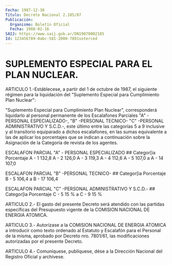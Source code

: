 ```yaml
---
Fecha: 1987-12-30
Título: Decreto Nacional 2.185/87
Publicación:
  Organismo: Boletín Oficial
  Fecha: 1988-02-16
SAIJ: https://www.saij.gob.ar/DN19870002185
Id: 123456789-0abc-581-2000-7891soterced
---
```

# SUPLEMENTO ESPECIAL PARA EL PLAN NUCLEAR.

<a id="1"></a>
ARTICULO  1.-Estáblecese,  a  partir  del  1 de octubre de 1987, el siguiente  régimen  para  la  liquidación del "Suplemento  Especial para Cumplimiento Plan Nuclear":

"Suplemento Especial para Cumplimiento Plan Nuclear", corresponderá liquidarlo al personal  permanente de los Escalafones Parciales "A" -PERSONAL ESPECIALIZADO-,  "B" -PERSONAL TECNICO- "C" -PERSONAL  ADMINISTRATIVO  Y  S.C.D.-,  este  último    entre   las categorías  5  a  9  inclusive y al transitorio equiparado a dichos escalafones,  en  las  sumas  equivalente  a  las  de  aplicar  los porcentajes que se indican  a  continuación  sobre la Asignación de la Categoría de revista de los agentes.

ESCALAFON PARCIAL "A" - PERSONAL ESPECIALIZADO ##     Categor[ia              Porcentaje        A - 1                  132,8        A - 2                  126,0        A - 3                  119,3        A - 4                  112,6        A - 5                  107,0          a        A - 14                 107,0

ESCALAFON PARCIAL "B" -PERSONAL TECNICO- ##      Categor[ia              Porcentaje         B - 5                  106,4           a         B - 17                 106,4

ESCALAFON PARCIAL "C" -PERSONAL ADMINISTRATIVO Y S.C.D.- ##      Categor[ia              Porcentaje         C - 5                  15 %           a         C - 9                  15 %

<a id="2"></a>
ARTICULO  2.-  El  gasto del presente Decreto será atendido con las partidas  específicas   del  Presupuesto  vigente  de  la  COMISION NACIONAL DE ENERGIA ATOMICA.

<a id="3"></a>
ARTICULO  3.-  Autorízase a la COMISION NACIONAL DE ENERGIA ATOMICA a introducir como  texto  ordenado  al Estatuto y Escalafón para el Personal  de  la  misma,  aprobado por Decreto  nro.  7801/61,  las modificaciones autorizadas por el presente Decreto.

<a id="4"></a>
ARTICULO  4.- Comuníquese, publíquese, dése a la Dirección Nacional del Registro Oficial y archívese.